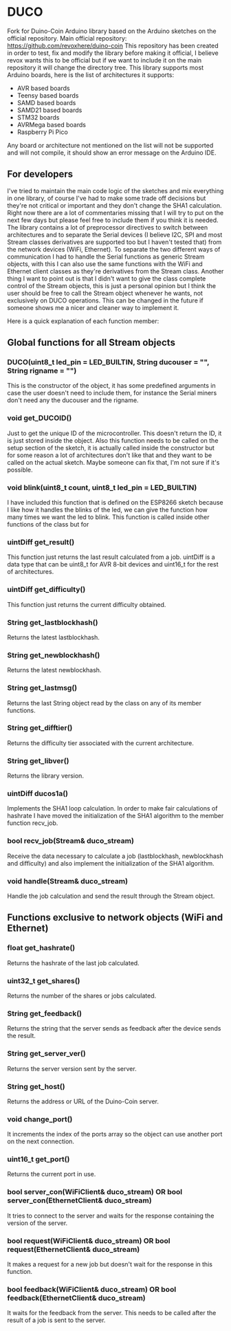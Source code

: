 # DUCO

Fork for Duino-Coin Arduino library based on the Arduino sketches on the official repository. Main official repository: https://github.com/revoxhere/duino-coin
This repository has been created in order to test, fix and modify the library before making it official, I believe revox wants this to be official but if we want to include it on the main repository it will change the directory tree. This library supports most Arduino boards, here is the list of architectures it supports:

- AVR based boards
- Teensy based boards
- SAMD based boards
- SAMD21 based boards
- STM32 boards
- AVRMega based boards
- Raspberry Pi Pico

Any board or architecture not mentioned on the list will not be supported and will not compile, it should show an error message on the Arduino IDE.

## For developers

I've tried to maintain the main code logic of the sketches and mix everything in one library, of course I've had to make some trade off decisions but they're not critical or important and they don't change the SHA1 calculation. Right now there are a lot of commentaries missing that I will try to put on the next few days but please feel free to include them if you think it is needed. The library contains a lot of preprocessor directives to switch between architectures and to separate the Serial devices (I believe I2C, SPI and most Stream classes derivatives are supported too but I haven't tested that) from the network devices (WiFi, Ethernet). To separate the two different ways of communication I had to handle the Serial functions as generic Stream objects, with this I can also use the same functions with the WiFi and Ethernet client classes as they're derivatives from the Stream class. Another thing I want to point out is that I didn't want to give the class complete control of the Stream objects, this is just a personal opinion but I think the user should be free to call the Stream object whenever he wants, not exclusively on DUCO operations. This can be changed in the future if someone shows me a nicer and cleaner way to implement it.

Here is a quick explanation of each function member:

## Global functions for all Stream objects

### DUCO(uint8_t led_pin = LED_BUILTIN, String ducouser = "", String rigname = "")

This is the constructor of the object, it has some predefined arguments in case the user doesn't need to include them, for instance the Serial miners don't need any the ducouser and the rigname.

### void get_DUCOID()

Just to get the unique ID of the microcontroller. This doesn't return the ID, it is just stored inside the object. Also this function needs to be called on the setup section of the sketch, it is actually called inside the constructor but for some reason a lot of architectures don't like that and they want to be called on the actual sketch. Maybe someone can fix that, I'm not sure if it's possible.

### void blink(uint8_t count, uint8_t led_pin = LED_BUILTIN)

I have included this function that is defined on the ESP8266 sketch because I like how it handles the blinks of the led, we can give the function how many times we want the led to blink. This function is called inside other functions of the class but for 

### uintDiff get_result()

This function just returns the last result calculated from a job. uintDiff is a data type that can be uint8_t for AVR 8-bit devices and uint16_t for the rest of architectures.

### uintDiff get_difficulty()

This function just returns the current difficulty obtained.

### String get_lastblockhash()

Returns the latest lastblockhash.

### String get_newblockhash()

Returns the latest newblockhash.

### String get_lastmsg()

Returns the last String object read by the class on any of its member functions.

### String get_difftier()

Returns the difficulty tier associated with the current architecture.

### String get_libver()

Returns the library version.

### uintDiff ducos1a()

Implements the SHA1 loop calculation. In order to make fair calculations of hashrate I have moved the initialization of the SHA1 algorithm to the member function recv_job.

### bool recv_job(Stream& duco_stream)

Receive the data necessary to calculate a job (lastblockhash, newblockhash and difficulty) and also implement the initialization of the SHA1 algorithm.

### void handle(Stream& duco_stream)

Handle the job calculation and send the result through the Stream object.

## Functions exclusive to network objects (WiFi and Ethernet)

### float get_hashrate()

Returns the hashrate of the last job calculated.

### uint32_t get_shares()

Returns the number of the shares or jobs calculated.

### String get_feedback()

Returns the string that the server sends as feedback after the device sends the result.

### String get_server_ver()

Returns the server version sent by the server.

### String get_host()

Returns the address or URL of the Duino-Coin server.

### void change_port()

It increments the index of the ports array so the object can use another port on the next connection.

### uint16_t get_port()

Returns the current port in use.

### bool server_con(WiFiClient& duco_stream) OR bool server_con(EthernetClient& duco_stream)

It tries to connect to the server and waits for the response containing the version of the server.

### bool request(WiFiClient& duco_stream) OR bool request(EthernetClient& duco_stream)

It makes a request for a new job but doesn't wait for the response in this function.

### bool feedback(WiFiClient& duco_stream) OR bool feedback(EthernetClient& duco_stream)

It waits for the feedback from the server. This needs to be called after the result of a job is sent to the server.
